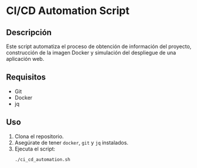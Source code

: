 # CI/CD Automation Script

## Descripción
Este script automatiza el proceso de obtención de información del proyecto, construcción de la imagen Docker y simulación del despliegue de una aplicación web.

## Requisitos
- Git
- Docker
- jq

## Uso
1. Clona el repositorio.
2. Asegúrate de tener `docker`, `git` y `jq` instalados.
3. Ejecuta el script:
   ```bash
   ./ci_cd_automation.sh
